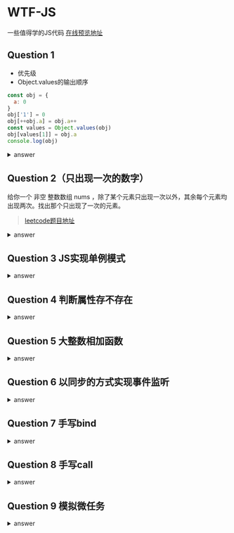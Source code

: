 # WTF-JS
一些值得学的JS代码
[在线预览地址](https://kevinxft.github.io/WTF-JS/)

## Question 1
- 优先级
- Object.values的输出顺序
```js
const obj = {
  a: 0
}
obj['1'] = 0
obj[++obj.a] = obj.a++
const values = Object.values(obj)
obj[values[1]] = obj.a
console.log(obj)
```
<details>
  <summary>answer</summary>

  ```js
    { 1: 1, 2: 2, a: 2 } // 注意输出的顺序也有讲究
  ```
</details>

## Question 2（只出现一次的数字）
给你一个 非空 整数数组 nums ，除了某个元素只出现一次以外，其余每个元素均出现两次。找出那个只出现了一次的元素。
> [leetcode题目地址](https://leetcode.cn/problems/single-number/)

<details>
  <summary>answer</summary>

  ```js
   var singleNumber = function(nums) {
    return nums.reduce((a, b) => a ^ b) 
    // 如果reduce的第二个参数没有填写，那么初始值就取数组的第一个数
  };
  ```
</details>

## Question 3 JS实现单例模式

<details>
  <summary>answer</summary>

  ```js
  function isSameParams(arr1, arr2) {
    // 这里还有很多问题
    if (arr1.length !== arr2.length) {
      return false;
    }
    for (let i = 0; i < arr1.length; i++) {
      if (arr1[i] !== arr2[i]) {
        return false;
      }
    }
    return true;
  }

  function singleton(className) {
    let ins;
    let params;
    return new Proxy(className, {
      construct(target, args) {
        if (!ins) {
          ins = Reflect.construct(className, args);
          // or ins = new className(...args);
          params = args;
        }
        if (!isSameParams(params, args)) {
          console.log(ins);
          throw Error("已经有一个实例");
        }
        return ins;
      },
    });
  }

  class Person {
    constructor(name, age) {
      this.name = name;
      this.age = age;
    }
  }

  const PersonSingleton = singleton(Person);
  const p1 = new PersonSingleton("张三", 18);
  const p2 = new PersonSingleton("张三", 18);
  console.log(p1 === p2); // 同一个单例

  ```
</details>


## Question 4 判断属性存不存在

<details>
  <summary>answer</summary>

  ```js
  function Obj() {
    this.a = undefined;
  }
  Obj.prototype.p = "prototype";

  const obj = new Obj();
  Object.defineProperty(obj, "e", {
    value: undefined,
    enumerable: false,
  });

  // 对比undefined
  // 弊端是如果属性值是undefined的话 例如Obj.a = unde
  console.log("属性undefined-->");
  console.log(obj.a !== undefined ? "存在" : "不存在");
  console.log(obj.p !== undefined ? "存在" : "不存在");

  // Object.keys(Obj)
  console.log("Object.keys，不可枚举的话就检测不到-->");
  console.log(Object.keys(obj).includes("a") ? "存在" : "不存在");
  console.log(Object.keys(obj).includes("p") ? "存在" : "不存在");
  console.log("[不可枚举]", Object.keys(obj).includes("e") ? "存在" : "不存在");

  // Object.hasOwnProperty
  console.log("Object.hasOwnProperty-->");
  console.log(obj.hasOwnProperty("a") ? "存在" : "不存在");
  console.log(obj.hasOwnProperty("p") ? "存在" : "不存在");

  // in
  console.log("in-->");
  console.log("a" in obj ? "存在" : "不存在");
  console.log("b" in obj ? "存在" : "不存在");
  ```
</details>

## Question 5 大整数相加函数

<details>
  <summary>answer</summary>

  ```js
  /**
 * 两个字符串数字相加
 * @param {string} a
 * @param {string} b
 */
function sum(a, b) {
  const len = Math.max(a.length, b.length);
  a = a.padStart(len);
  b = b.padStart(len);
  let carry = 0;
  let result = "";
  for (let i = len - 1; i >= 0; i--) {
    const sum = +a[i] + +b[i] + carry;
    result = (sum % 10) + result;
    carry = Math.floor(sum / 10);
  }
  if (carry) {
    result = carry + result;
  }
  return result;
}

  ```
</details>


## Question 6 以同步的方式实现事件监听

<details>
  <summary>answer</summary>

  ```js
  (async () => {
    function getElement(cssSelector) {
      const dom = document.querySelector(cssSelector);
      const domProxy = new Proxy(dom, {
        get(target, key) {
          if (!key.startsWith("wait")) {
            return target[key];
          }
          const event = key.replace("wait", "").toLowerCase();
          return new Promise((resolve) => {
            target.addEventListener(event, resolve, {
              once: true,
            });
          });
        },
      });
      return domProxy;
    }
    const btn = getElement("button");
    while (true) {
      await btn.waitClick;
      console.log("click");
    }
})();


  ```
</details>

## Question 7 手写bind

<details>
  <summary>answer</summary>

  ```js
  Function.prototype._bind = function (ctx) {
    const args = Array.prototype.slice.call(arguments, 1);
    const fn = this;
    return function A() {
      const restArgs = Array.prototype.slice.call(arguments);
      const allArgs = args.concat(restArgs);
      // or if (this instanceof A)
      if (Object.getPrototypeOf(this) === A.prototype) {
        // return fn.apply(ctx, allArgs)
        const obj = {};
        Object.setPrototypeOf(obj, fn.prototype);
        // or obj.prototype = fn.prototype;
        // or const obj = Object.create(fn.prototype);
        return fn.apply(obj, allArgs);
      } else {
        return fn.apply(ctx, allArgs);
      }
    };
  };

  function fn() {
    return Array.prototype.slice.call(arguments);
  }

  const newFn = fn._bind("ctx", 1, 2);
  const result = new newFn(3, 4);
  console.log(result);
  const result2 = newFn(5, 6);
  console.log(result2);


  ```
</details>


## Question 8 手写call

<details>
  <summary>answer</summary>

  ```js
  Function.prototype._call = function (ctx, ...args) {
    ctx = ctx === undefined || ctx === null ? globalThis : Object(ctx);
    const key = Symbol("key");
    const fn = this;
    Object.defineProperty(ctx, key, {
      enumerable: false,
      value: fn,
    });
    const result = ctx[key](...args);
    delete ctx[key];
    return result;
  };

  function test(...args) {
    console.log(this);
    console.log(args);
    return "result";
  }

  const res = test._call({ name: "kevin" }, 1, 2, 3);
  console.log("res", res);


  ```
</details>

## Question 9 模拟微任务

<details>
  <summary>answer</summary>

  ```js
  function micorTask(fn) {
    if (typeof Promise === "function") {
      Promise.resolve().then(fn);
      return;
    }

    if (typeof MutationObserver === "function") {
      const ob = new MutationObserver(fn);
      const node = document.createTextNode("");
      ob.observe(node, {
        characterData: true,
      });
      node.data = "2";
      return;
    }

    if (process && typeof process.nextTick === "function") {
      Process.nextTick(fn);
      return;
    }

    if (typeof setImmediate === "function") {
      setImmediate(fn);
      return;
    }

    setTimeout(fn, 0);
  }


  ```
</details>